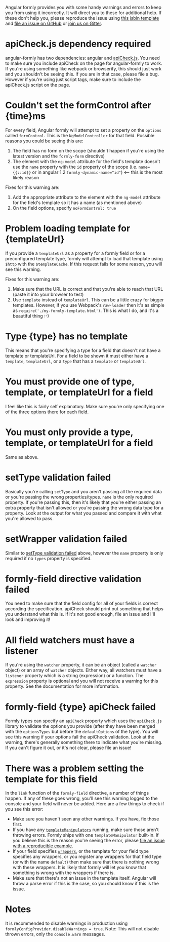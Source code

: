 Angular formly provides you with some handy warnings and errors to keep you from using it incorrectly. It will direct
you to these for additional help. If these don't help you, please reproduce the issue using
[this jsbin template](http://jsbin.com/biqesi/edit) and
[file an issue on GitHub](https://github.com/formly-js/angular-formly/issues) or
[join us on Gitter](https://gitter.im/formly-js/angular-formly).

# apiCheck.js dependency required

angular-formly has two dependencies: angular and [apiCheck.js](https://github.com/kentcdodds/apiCheck.js). You need to
make sure you include apiCheck on the page for angular-formly to work. If you're using something like webpack or
browserify, this should just work and you shouldn't be seeing this. If you are in that case, please file a bug. However
if you're using just script tags, make sure to include the apiCheck.js script on the page.

# Couldn't set the formControl after {time}ms

For every field, Angular formly will attempt to set a property on the `options` called `formControl`. This is the
`NgModelController` for that field. Possible reasons you could be seeing this are:

1. The field has no form on the scope (shouldn't happen if you're using the latest version and the `formly-form`
directive)
2. The element with the `ng-model` attribute for the field's template doesn't use the `name` property with the `id`
property of the scope (i.e. `name={{::id}}` or in angular 1.2 `formly-dynamic-name="id"`) <-- this is the most likely
reason

Fixes for this warning are:

1. Add the appropriate attribute to the element with the `ng-model` attribute for the field's template so it has a name
(as mentioned above)
2. On the field options, specify `noFormControl: true`

# Problem loading template for {templateUrl}

If you provide a `templateUrl` as a property for a formly field or for a preconfigured template type, formly will
attempt to load that template using `$http` with the `$templateCache`. If this request fails for some reason, you will
see this warning.

Fixes for this warning are:

1. Make sure that the URL is correct and that you're able to reach that URL (paste it into your browser to test)
2. Use `template` instead of `templateUrl`. This can be a little crazy for bigger templates. However, if you use
Webpack's `raw-loader` then it's as simple as `require('./my-formly-template.html')`. This is what I do, and it's a
beautiful thing :-)

# Type {type} has no template

This means that you're specifying a type for a field that doesn't not have a template or templateUrl. For a field to
be shown it must either have a `template`, `templateUrl`, or a `type` that has a `template` or `templateUrl`.

# You must provide one of type, template, or templateUrl for a field

I feel like this is fairly self explanatory. Make sure you're only specifying one of the three options there for each
field.

# You must only provide a type, template, or templateUrl for a field

Same as above.

# setType validation failed

Basically you're calling `setType` and you aren't passing all the required data or you're passing the wrong
properties/types. `name` is the only required property. If you're passing this, then it's likely that you're either
passing an extra property that isn't allowed or you're passing the wrong data type for a property. Look at the output
for what you passed and compare it with what you're allowed to pass.

# setWrapper validation failed

Similar to [setType validation failed](#settype-validation-failed) above, however the `name` property is only required
if no `types` property is specified.

# formly-field directive validation failed

You need to make sure that the field config for all of your fields is correct according the specification. apiCheck
should print out something that helps you understand what this is. If it's not good enough, file an issue and I'll look
and improving it!

# All field watchers must have a listener

If you're using the `watcher` property, it can be an object (called a `watcher` object) or an array of `watcher`
objects. Either way, all watchers must have a `listener` property which is a string (expression) or a function. The
`expression` property is optional and you will not receive a warning for this property. See the documentation for more
information.

# formly-field {type} apiCheck failed

Formly types can specify an `apiCheck` property which uses the `apiCheck.js` library to validate the options you
provide (after they have been merged with the `optionsTypes` but before the `defaultOptions` of the type). You will see
this warning if your options fail the apiCheck validation. Look at the warning, there's generally something there to
indicate what you're missing. If you can't figure it out, or it's not clear, please file an issue!

# There was a problem setting the template for this field

In the `link` function of the `formly-field` directive, a number of things happen. If any of these goes wrong, you'll
see this warning logged to the console and your field will never be added. Here are a few things to check if you see
this error:

- Make sure you haven't seen any other warnings. If you have, fix those first.
- If you have any [`templateManipulators`](https://github.com/formly-js/angular-formly/#templatemanipulators) running,
make sure those aren't throwing errors. Formly ships with one `templateManipulator` built-in. If you believe this is the
reason you're seeing the error, please
[file an issue with a reproducible example](https://github.com/formly-js/angular-formly/blob/master/CONTRIBUTING.md#issues).
- If your field specifies [`wrappers`](https://github.com/formly-js/angular-formly#wrapper-stringarray-of-strings),
or the template for your field type specifies any wrappers, or you register any wrappers for that field type (or with
the name `default`) then make sure that there is nothing wrong with these wrappers. It is likely that formly will let
you know that something is wrong with the wrappers if there is.
- Make sure that there's not an issue in the template itself. Angular will throw a parse error if this is the case, so
you should know if this is the issue.

# Notes

It is recommended to disable warnings in production using `formlyConfigProvider.disableWarnings = true`. Note: This will
not disable thrown errors, only the `console.warn` messages.
